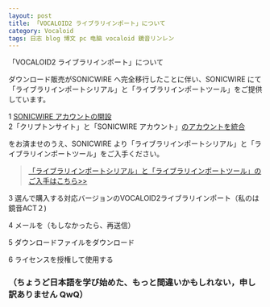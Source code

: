 ```yaml
---
layout: post
title: 「VOCALOID2 ライブラリインポート」について
category: Vocaloid
tags: 日志 blog 博文 pc 电脑 vocaloid 鏡音リンレン
---
```

「VOCALOID2 ライブラリインポート」について

ダウンロード販売がSONICWIRE へ完全移行したことに伴い、SONICWIRE にて「ライブラリインポートシリアル」と「ライブラリインポートツール」をご提供しています。

1 [SONICWIRE アカウントの開設](https://sonicwire.com/mypage/signin)<br>
2「クリプトンサイト」と「SONICWIRE アカウント」[のアカウントを統合](https://www.crypton.co.jp/mp/do/mypage/user)

をお済ませのうえ、SONICWIRE より「ライブラリインポートシリアル」と「ライブラリインポートツール」をご入手ください。

>[「ライブラリインポートシリアル」と「ライブラリインポートツール」のご入手はこちら>>](http://sonicwire.com/support/faq/answer?id=553)

3 選んで購入する対応バージョンのVOCALOID2ライブラリインポート（私のは鏡音ACT２)

4 メールを（もしなかったら、再送信）

5 ダウンロードファイルをダウンロード

6 ライセンスを授権して使用する


### （ちょうど日本語を学び始めた、もっと間違いかもしれない，申し訳ありません QwQ）
